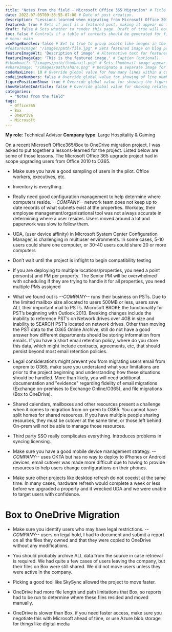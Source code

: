 ```yaml
---
title: "Notes from the field - Microsoft Office 365 Migration" # Title of the blog post.
date: 2022-07-05T09:38:55-07:00 # Date of post creation.
description: "Lessions learned when migrating from Microsoft Office 2010 and Exchange on-prem to Office 365 in the cloud" # Description used for search engine.
featured: true # Sets if post is a featured post, making it appear on the sidebar. A featured post won't be listed on the sidebar if it's the current page
draft: false # Sets whether to render this page. Draft of true will not be rendered.
toc: false # Controls if a table of contents should be generated for first-level links automatically.
# menu: main
usePageBundles: false # Set to true to group assets like images in the same folder as this post.
#featureImage: "/images/path/file.jpg" # Sets featured image on blog post.
featureImageAlt: 'Description of image' # Alternative text for featured image.
featureImageCap: 'This is the featured image.' # Caption (optional).
#thumbnail: "/images/path/thumbnail.png" # Sets thumbnail image appearing inside card on homepage.
#shareImage: "/images/path/share.png" # Designate a separate image for social media sharing.
codeMaxLines: 10 # Override global value for how many lines within a code block before auto-collapsing.
codeLineNumbers: false # Override global value for showing of line numbers within code block.
figurePositionShow: true # Override global value for showing the figure label.
showRelatedInArticle: false # Override global value for showing related posts in this series at the end of the content.
categories:
  - "Notes from the field"
tags:
  - Office365
  - Box
  - OneDrive
  - Microsoft
---
```


**My role**: Technical Advisor
**Company type**: Large Hospitality & Gaming

On a recent Microsoft Office365/Box to OneDrive migration project, I was asked to put together a lessons-learned for the project. Listed below are some of those lessons. The Microsoft Office 365 upgrade project had in scope upgrading users from Office 2010 to O365.

  
- Make sure you have a good sampling of users in the pilot. Office workers, executives, etc.
  
- Inventory is everything.
  
- Really need good configuration management to help determine where computers reside. *--COMPANY--* network team does not keep up to date records of what subnets exist at the properties. Workday, their employee management/organizational tool was not always accurate in determining where a user resides. Users moved around a lot and paperwork was slow to follow them.
  
- UDA, (user device affinity) in Microsoft System Center Configuration Manager, is challenging in multiuser environments. In some cases, 5-10 users could share one computer, or 30-40 users could share 20 or more computers
  
- Don’t wait until the project is inflight to begin compatibility testing
  
- If you are deploying to multiple locations/properties, you need a point person(s) and PM per property. The Senior PM will be overwhelmed with scheduling if they are trying to handle it for all properties, you need multiple PMs assigned
  
- What we found out is *--COMPANY--* runs their business on PSTs. Due to the limited mailbox size allocated to users 500MB or less, users save ALL their important mail to PST’s. Microsoft BROKE the functionality for PST’s beginning with Outlook 2013. Breaking changes include the inability to reference PST’s on Network drives over 4GB in size and inability to SEARCH PST’s located on network drives. Other than moving the PST data to the O365 Online Archive, still do not have a good answer how different departments should be storing information from emails. If you have a short email retention policy, where do you store this data, which might include contracts, agreements, etc, that should persist beyond most email retention policies.
  
- Legal considerations might prevent you from migrating users email from onprem to O365, make sure you understand what your limitations are prior to the project beginning and understanding how these situations should be handled. More than likely, you will need additional documentation and "evidence" regarding fidelity of email migrations (Exchange on-premises to Exchange Online/O365), and file migrations (Box to OneDrive).
  
- Shared calendars, mailboxes and other resources present a challenge when it comes to migration from on-prem to O365. You cannot have split homes for shared resources. If you have multiple people sharing resources, they must be cutover at the same time, or those left behind On-prem will not be able to manage those resources.
  
- Third party SSO really complicates everything. Introduces problems in syncing licensing.

- Make sure you have a good mobile device management strategy. *--COMPANY--* uses OKTA but has no way to deploy to iPhones or Android devices, email cutover was made more difficult due to having to provide resources to help users change configurations on their phones.
  
- Make sure other projects like desktop refresh do not coexist at the same time. In many cases, hardware refresh would complete a week or less before we upgraded a property and it wrecked UDA and we were unable to target users with confidence.
   
# Box to OneDrive Migration
  
- Make sure you identify users who may have legal restrictions. *--COMPANY--* users on legal hold, I had to document and submit a report on all the files they owned and that they were copied to OneDrive without any modifications.

- You should probably archive ALL data from the source in case retrieval is required. We had quite a few cases of users leaving the company, but their files on Box were still shared. We did not move users unless they were active in the company.

- Picking a good tool like SkySync allowed the project to move faster. 

- OneDrive had more file length and path limitations that Box, so reports had to be run to determine where these files resided and moved manually.

- OneDrive is slower than Box, if you need faster access, make sure you negotiate this with Microsoft ahead of time, or use Azure blob storage for things like digital media
